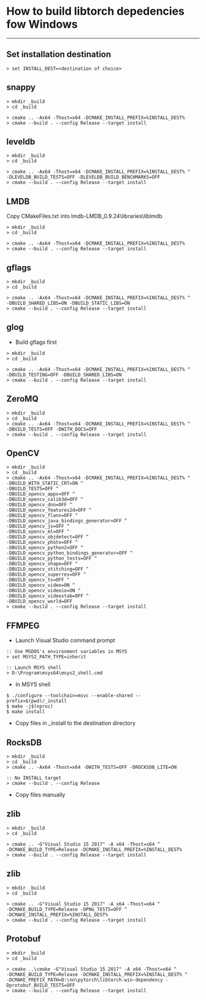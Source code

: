# How to build libtorch depedencies fow Windows

***

## Set installation destination

```msdos
> set INSTALL_DEST=<destination of choice>
```

## snappy

```msdos
> mkdir _build
> cd _build

> cmake .. -Ax64 -Thost=x64 -DCMAKE_INSTALL_PREFIX=%INSTALL_DEST%
> cmake --build . --config Release --target install
```

## leveldb

```msdos
> mkdir _build
> cd _build

> cmake .. -Ax64 -Thost=x64 -DCMAKE_INSTALL_PREFIX=%INSTALL_DEST% ^
-DLEVELDB_BUILD_TESTS=OFF -DLEVELDB_BUILD_BENCHMARKS=OFF
> cmake --build . --config Release --target install
```

## LMDB

Copy CMakeFiles.txt into lmdb-LMDB_0.9.24\libraries\liblmdb

```msdos
> mkdir _build
> cd _build

> cmake .. -Ax64 -Thost=x64 -DCMAKE_INSTALL_PREFIX=%INSTALL_DEST%
> cmake --build . --config Release --target install
```

## gflags

```msdos
> mkdir _build
> cd _build

> cmake .. -Ax64 -Thost=x64 -DCMAKE_INSTALL_PREFIX=%INSTALL_DEST% ^
-DBUILD_SHARED_LIBS=ON -DBUILD_STATIC_LIBS=ON
> cmake --build . --config Release --target install
```

## glog

- Build gflags first

```msdos
> mkdir _build
> cd _build

> cmake .. -Ax64 -Thost=x64 -DCMAKE_INSTALL_PREFIX=%INSTALL_DEST% ^
-DBUILD_TESTING=OFF -DBUILD_SHARED_LIBS=ON
> cmake --build . --config Release --target install
```

## ZeroMQ

```msdos
> mkdir _build
> cd _build
> cmake .. -Ax64 -Thost=x64 -DCMAKE_INSTALL_PREFIX=%INSTALL_DEST% ^
-DBUILD_TESTS=OFF -DWITH_DOCS=OFF
> cmake --build . --config Release --target install
```

## OpenCV

```msdos
> mkdir _build
> cd _build
> cmake .. -Ax64 -Thost=x64 -DCMAKE_INSTALL_PREFIX=%INSTALL_DEST% ^
-DBUILD_WITH_STATIC_CRT=ON ^
-DBUILD_TESTS=OFF ^
-DBUILD_opencv_apps=OFF ^
-DBUILD_opencv_calib3d=OFF ^
-DBUILD_opencv_dnn=OFF ^
-DBUILD_opencv_features2d=OFF ^
-DBUILD_opencv_flann=OFF ^
-DBUILD_opencv_java_bindings_generator=OFF ^
-DBUILD_opencv_js=OFF ^
-DBUILD_opencv_ml=OFF ^
-DBUILD_opencv_objdetect=OFF ^
-DBUILD_opencv_photo=OFF ^
-DBUILD_opencv_python2=OFF ^
-DBUILD_opencv_python_bindings_generator=OFF ^
-DBUILD_opencv_python_tests=OFF ^
-DBUILD_opencv_shape=OFF ^
-DBUILD_opencv_stitching=OFF ^
-DBUILD_opencv_superres=OFF ^
-DBUILD_opencv_ts=OFF ^
-DBUILD_opencv_video=ON ^
-DBUILD_opencv_videoio=ON ^
-DBUILD_opencv_videostab=OFF ^
-DBUILD_opencv_world=OFF
> cmake --build . --config Release --target install
```

## FFMPEG

- Launch Visual Studio command prompt

```msdos
:: Use MSDOS's environment variables in MSYS
> set MSYS2_PATH_TYPE=inherit

:: Launch MSYS shell
> D:\Program\msys64\msys2_shell.cmd
```

- In MSYS shell

```shell-session
$ ./configure --toolchain=msvc --enable-shared --prefix=$(pwd)/_install
$ make -j$(nproc)
$ make install
```

- Copy files in _install to the destination directory

## RocksDB

```msdos
> mkdir _build
> cd _build
> cmake .. -Ax64 -Thost=x64 -DWITH_TESTS=OFF -DROCKSDB_LITE=ON

:: No INSTALL target
> cmake --build . --config Release
```

- Copy files manually

## zlib

```msdos
> mkdir _build
> cd _build

> cmake .. -G"Visual Studio 15 2017" -A x64 -Thost=x64 ^
-DCMAKE_BUILD_TYPE=Release -DCMAKE_INSTALL_PREFIX=%INSTALL_DEST%
> cmake --build . --config Release --target install
```

## zlib

```msdos
> mkdir _build
> cd _build

> cmake .. -G"Visual Studio 15 2017" -A x64 -Thost=x64 ^
-DCMAKE_BUILD_TYPE=Release -DPNG_TESTS=OFF ^
-DCMAKE_INSTALL_PREFIX=%INSTALL_DEST%
> cmake --build . --config Release --target install
```

## Protobuf

```msdos
> mkdir _build
> cd _build

> cmake ..\cmake -G"Visual Studio 15 2017" -A x64 -Thost=x64 ^
-DCMAKE_BUILD_TYPE=Release -DCMAKE_INSTALL_PREFIX=%INSTALL_DEST% ^
-DCMAKE_PREFIX_PATH=D:\nn\pytorch\libtorch-win-dependency -Dprotobuf_BUILD_TESTS=OFF
> cmake --build . --config Release --target install
```
